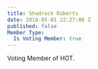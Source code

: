 ```yaml
---
title: Shadrock Roberts
date: 2018-05-01 22:27:00 Z
published: false
Member Type:
  Is Voting Member: true
---
```


Voting Member of HOT.
